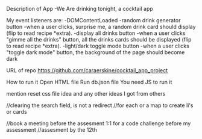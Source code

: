 Description of App
-We Are drinking tonight, a cocktail app

My event listeners are:
-DOMContentLoaded
-random drink generator button
  -when a user clicks, surprise me, a random drink card should display (flip to read recipe *extra).
-display all drinks button
  -when a user clicks "gimme all the drinks" button, all the drinks cards should be displayed (flip to read recipe *extra).
-light/dark toggle mode button
  -when a user clicks "toggle dark mode" button, the background of the page should become dark

URL of repo
https://github.com/caraerskine/cocktail_app_project

How to run it
Open HTML file
Run db.json file 
You need JS to run it

mention reset css file idea
and any other ideas I got from others


  //clearing the search field, is not a redirect 
  //for each or a map to create li's or cards
  
  //book a meeting before the assesment 1:1 for a code challenge before my assessment
  //assesment by the 12th

